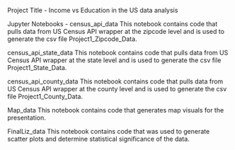 Project Title - Income vs Education in the US data analysis


Jupyter Notebooks - 
census_api_data
  This notebook contains code that pulls data from US Census API wrapper at the zipcode level and is used to generate the csv file Project1_Zipcode_Data.

census_api_state_data
  This notebook contains code that pulls data from US Census API wrapper at the state level and is used to generate the csv file Project1_State_Data.
  
census_api_county_data
  This notebook contains code that pulls data from US Census API wrapper at the county level and is used to generate the csv file Project1_County_Data.
  
Map_data
  This notebook contains code that generates map visuals for the presentation.
  
FinalLiz_data
  This notebook contains code that was used to generate scatter plots and determine statistical significance of the data.

